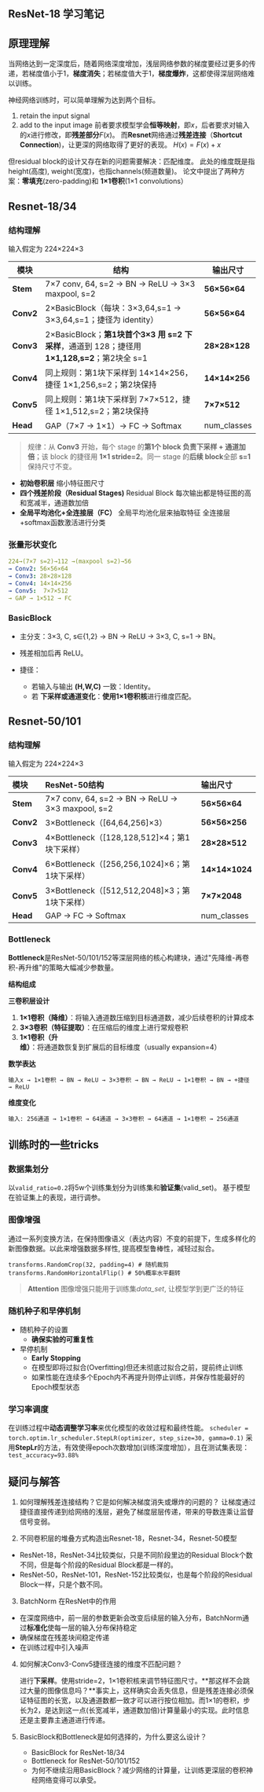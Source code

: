 ## ResNet-18 学习笔记

## 原理理解

当网络达到一定深度后，随着网络深度增加，浅层网络参数的梯度要经过更多的传递，若梯度值小于1，**梯度消失**；若梯度值大于1，**梯度爆炸**，这都使得深层网络难以训练。

神经网络训练时，可以简单理解为达到两个目标。
1. retain the input signal
2. add to the input image
前者要求模型学会**恒等映射**，即$x$，后者要求对输入的$x$进行修改，即**残差部分**$F(x)$。
而**Resnet**网络通过**残差连接**（**Shortcut Connection**)，让更深的网络取得了更好的表现。
$H(x) = F(x) + x$

但residual block的设计又存在新的问题需要解决：匹配维度。
此处的维度既是指 height(高度), weight(宽度)，也指channels(频道数量)。
论文中提出了两种方案：**零填充**(zero-padding)和 **1×1卷积**(1×1 convolutions）

## Resnet-18/34

### 结构理解

输入假定为 224×224×3

| 模块      | 结构                                                         | 输出尺寸      |
| --------- | ------------------------------------------------------------ | ------------- |
| **Stem**  | 7×7 conv, 64, s=2 → BN → ReLU → 3×3 maxpool, s=2             | **56×56×64**  |
| **Conv2** | 2×BasicBlock（每块：3×3,64,s=1 → 3×3,64,s=1；捷径为 identity） | **56×56×64**  |
| **Conv3** | 2×BasicBlock；**第1块首个3×3 用 s=2 下采样**，通道到 128；捷径用 **1×1,128,s=2**；第2块全 s=1 | **28×28×128** |
| **Conv4** | 同上规则：第1块下采样到 14×14×256，捷径 1×1,256,s=2；第2块保持 | **14×14×256** |
| **Conv5** | 同上规则：第1块下采样到 7×7×512，捷径 1×1,512,s=2；第2块保持 | **7×7×512**   |
| **Head**  | GAP（7×7 → 1×1）→ FC → Softmax                               | num_classes   |


> 规律：从 **Conv3** 开始，每个 stage 的**第1个 block 负责下采样 + 通道加倍**；该 block 的捷径用 **1×1 stride=2**。同一 stage 的**后续 block**全部 **s=1** 保持尺寸不变。

- **初始卷积层**
	缩小特征图尺寸
- **四个残差阶段（Residual Stages)**
		Residual Block
		每次输出都是特征图的高和宽减半，通道数加倍
- **全局平均池化+全连接层（FC）**
		全局平均池化层来抽取特征
		全连接层+softmax函数激活进行分类

### 张量形状变化

```yaml
224→(7×7 s=2)→112 →(maxpool s=2)→56
→ Conv2: 56×56×64
→ Conv3: 28×28×128
→ Conv4: 14×14×256
→ Conv5:  7×7×512
→ GAP → 1×512 → FC
```

### BasicBlock

- 主分支：3×3, C, s∈{1,2} → BN → ReLU → 3×3, C, s=1 → BN。

- 残差相加后再 ReLU。
- 捷径：
	- 若输入与输出 **(H,W,C)** 一致：Identity。
	- 若 **下采样或通道变化**：**使用1×1卷积核**进行维度匹配。

## Resnet-50/101

### 结构理解

输入假定为 224×224×3

| 模块      | ResNet-50结构                                    | 输出尺寸       |
| :-------- | :----------------------------------------------- | :------------- |
| **Stem**  | 7×7 conv, 64, s=2 → BN → ReLU → 3×3 maxpool, s=2 | **56×56×64**   |
| **Conv2** | 3×Bottleneck（[64,64,256]×3）                    | **56×56×256**  |
| **Conv3** | 4×Bottleneck（[128,128,512]×4；第1块下采样）     | **28×28×512**  |
| **Conv4** | 6×Bottleneck（[256,256,1024]×6；第1块下采样）    | **14×14×1024** |
| **Conv5** | 3×Bottleneck（[512,512,2048]×3；第1块下采样）    | **7×7×2048**   |
| **Head**  | GAP → FC → Softmax                               | num_classes    |

### Bottleneck

**Bottleneck**是ResNet-50/101/152等深层网络的核心构建块，通过"先降维-再卷积-再升维"的策略大幅减少参数量。

**结构组成**

**三卷积层设计**

1. **1×1卷积（降维）**：将输入通道数压缩到目标通道数，减少后续卷积的计算成本
2. **3×3卷积（特征提取）**：在压缩后的维度上进行常规卷积
3. **1×1卷积（升维）**：将通道数恢复到扩展后的目标维度（usually expansion=4）

**数学表达**

```text
输入x → 1×1卷积 → BN → ReLU → 3×3卷积 → BN → ReLU → 1×1卷积 → BN → +捷径 → ReLU
```

 **维度变化**

```text
输入: 256通道 → 1×1卷积 → 64通道 → 3×3卷积 → 64通道 → 1×1卷积 → 256通道
```

## 训练时的一些tricks

### 数据集划分
以`valid_ratio=0.2`将5w个训练集划分为训练集和**验证集**(valid_set)。
基于模型在验证集上的表现，进行调参。

### 图像增强

通过一系列变换方法，在保持图像语义（表达内容）不变的前提下，生成多样化的新图像数据。以此来增强数据多样性, 提高模型鲁棒性，减轻过拟合。

`transforms.RandomCrop(32, padding=4) # 随机裁剪`   
`transforms.RandomHorizontalFlip() # 50%概率水平翻转` 
>**Attention**
>图像增强只能用于训练集*data_set*, 让模型学到更广泛的特征
### 随机种子和早停机制
- 随机种子的设置 
	- **确保实验的可重复性**
- 早停机制
	- **Early Stopping**
	- 在模型即将过拟合(Overfitting)但还未彻底过拟合之前，提前终止训练
	- 如果性能在连续多个Epoch内不再提升则停止训练，并保存性能最好的Epoch模型状态
### 学习率调度
在训练过程中**动态调整学习率**来优化模型的收敛过程和最终性能。
`scheduler = torch.optim.lr_scheduler.StepLR(optimizer, step_size=30, gamma=0.1)` 
采用**StepLr**的方法，有效使得epoch次数增加(训练深度增加），且在测试集表现：`test_accuracy=93.88%`
## 疑问与解答
1. 如何理解残差连接结构？它是如何解决梯度消失或爆炸的问题的？
    让梯度通过捷径直接传递到给网络的浅层，避免了梯度层层传递，带来的导数连乘让监督信号变弱。

2. 不同卷积层的堆叠方式构造出Resnet-18，Resnet-34，Resnet-50模型
  - ResNet-18，ResNet-34比较类似，只是不同阶段里边的Residual Block个数不同，但是每个阶段的Residual Block都是一样的。
  - ResNet-50，ResNet-101，ResNet-152比较类似，也是每个阶段的Residual Block一样，只是个数不同。

3. BatchNorm 在ResNet中的作用
  - 在深度网络中，前一层的参数更新会改变后续层的输入分布，BatchNorm通过**标准化**使每一层的输入分布保持稳定
  - 确保梯度在残差块间稳定传递
  - 在训练过程中引入噪声

4. 如何解决Conv3-Conv5捷径连接的维度不匹配问题？

	进行**下采样**。使用stride=2，1×1卷积核来调节特征图尺寸。**那这样不会跳过大量的图像信息吗？**事实上，这样确实会丢失信息，但是残差连接必须保证特征图的长宽，以及通道数都一致才可以进行按位相加。而1×1的卷积，步长为2，是达到这一点(长宽减半，通道数加倍)计算量最小的实现。此时信息还是主要靠主通道进行传递。

5. BasicBlock和Bottleneck是如何选择的，为什么要这么设计？

	- BasicBlock for ResNet-18/34
	- Bottleneck for ResNet-50/101/152
	- 为何不继续沿用BasicBlock？减少网络的计算量，让训练更深层的卷积神经网络变得可以承受。
